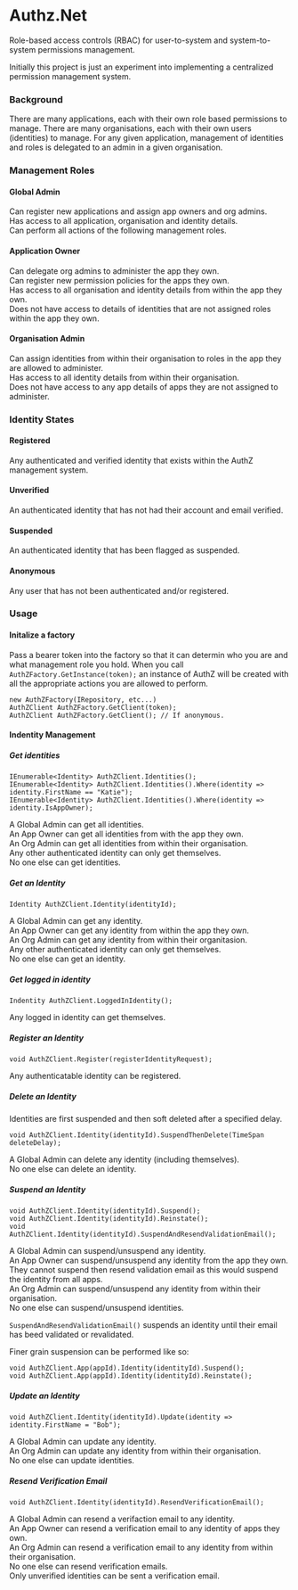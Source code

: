 # Authz.Net
Role-based access controls (RBAC) for user-to-system and system-to-system permissions management.

Initially this project is just an experiment into implementing a centralized permission management system.

### Background
There are many applications, each with their own role based permissions to manage.  There are many organisations, each with their own users (identities) to manage.  For any given application, management of identities and roles is delegated to an admin in a given organisation.

### Management Roles
#### Global Admin 
Can register new applications and assign app owners and org admins.\
Has access to all application, organisation and identity details.\
Can perform all actions of the following management roles.

#### Application Owner
Can delegate org admins to administer the app they own.\
Can register new permission policies for the apps they own.\
Has access to all organisation and identity details from within the app they own.\
Does not have access to details of identities that are not assigned roles within the app they own.

#### Organisation Admin
Can assign identities from within their organisation to roles in the app they are allowed to administer.\
Has access to all identity details from within their organisation.\
Does not have access to any app details of apps they are not assigned to administer.

### Identity States
#### Registered
Any authenticated and verified identity that exists within the AuthZ management system.

#### Unverified
An authenticated identity that has not had their account and email verified.

#### Suspended
An authenticated identity that has been flagged as suspended.

#### Anonymous
Any user that has not been authenticated and/or registered.

### Usage
#### Initalize a factory
Pass a bearer token into the factory so that it can determin who you are and what management role you hold.  When you call ```AuthZFactory.GetInstance(token);``` an instance of AuthZ will be created with all the appropriate actions you are allowed to perform.
```
new AuthZFactory(IRepository, etc...)
AuthZClient AuthZFactory.GetClient(token);
AuthZClient AuthZFactory.GetClient(); // If anonymous.
```

#### Indentity Management
##### Get identities
```
IEnumerable<Identity> AuthZClient.Identities();
IEnumerable<Identity> AuthZClient.Identities().Where(identity => identity.FirstName == "Katie");
IEnumerable<Identity> AuthZClient.Identities().Where(identity => identity.IsAppOwner);
```
A Global Admin can get all identities.\
An App Owner can get all identities from with the app they own.\
An Org Admin can get all identities from within their organisation.\
Any other authenticated identity can only get themselves.\
No one else can get identities.

##### Get an Identity
```
Identity AuthZClient.Identity(identityId);
```
A Global Admin can get any identity.\
An App Owner can get any identity from within the app they own.\
An Org Admin can get any identity from within their organitasion.\
Any other authenticated identity can only get themselves.\
No one else can get an identity.

##### Get logged in identity
```
Indentity AuthZClient.LoggedInIdentity();
```
Any logged in identity can get themselves.

##### Register an Identity
```
void AuthZClient.Register(registerIdentityRequest);
```
Any authenticatable identity can be registered.

##### Delete an Identity
Identities are first suspended and then soft deleted after a specified delay.
```
void AuthZClient.Identity(identityId).SuspendThenDelete(TimeSpan deleteDelay);
```
A Global Admin can delete any identity (including themselves).\
No one else can delete an identity.

##### Suspend an Identity
```
void AuthZClient.Identity(identityId).Suspend();
void AuthZClient.Identity(identityId).Reinstate();
void AuthZClient.Identity(identityId).SuspendAndResendValidationEmail();
```
A Global Admin can suspend/unsuspend any identity.\
An App Owner can suspend/unsuspend any identity from the app they own.  They cannot suspend then resend validation email as this would suspend the identity from all apps.\
An Org Admin can suspend/unsuspend any identity from within their organisation.\
No one else can suspend/unsuspend identities.

```SuspendAndResendValidationEmail()``` suspends an identity until their email has beed validated or revalidated.

Finer grain suspension can be performed like so:
```
void AuthZClient.App(appId).Identity(identityId).Suspend();
void AuthZClient.App(appId).Identity(identityId).Reinstate();
```

##### Update an Identity
```
void AuthZClient.Identity(identityId).Update(identity => identity.FirstName = "Bob");
```
A Global Admin can update any identity.\
An Org Admin can update any identity from within their organisation.\
No one else can update identities.

##### Resend Verification Email
```
void AuthZClient.Identity(identityId).ResendVerificationEmail();
```
A Global Admin can resend a verifaction email to any identity.\
An App Owner can resend a verification email to any identity of apps they own.\
An Org Admin can resend a verification email to any identity from within their organisation.\
No one else can resend verification emails.\
Only unverified identities can be sent a verification email.
